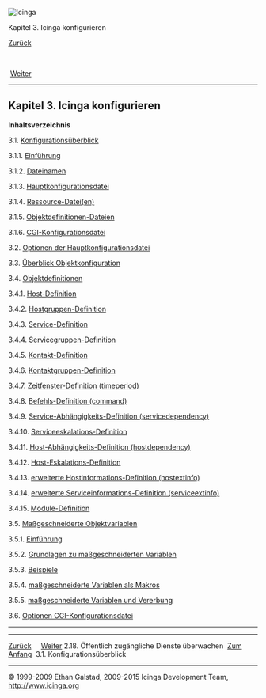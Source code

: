 ![Icinga](../images/logofullsize.png "Icinga")

Kapitel 3. Icinga konfigurieren

[Zurück](monitoring-publicservices.md) 

 

 [Weiter](config.md)

* * * * *

Kapitel 3. Icinga konfigurieren
-------------------------------

**Inhaltsverzeichnis**

3.1. [Konfigurationsüberblick](config.md)

3.1.1. [Einführung](config.md#introduction)

3.1.2. [Dateinamen](config.md#config-filenames)

3.1.3. [Hauptkonfigurationsdatei](config.md#mainconfigfile)

3.1.4. [Ressource-Datei(en)](config.md#resourcefile)

3.1.5. [Objektdefinitionen-Dateien](config.md#objectdefinitionfiles)

3.1.6. [CGI-Konfigurationsdatei](config.md#cgiconfigfile)

3.2. [Optionen der Hauptkonfigurationsdatei](configmain.md)

3.3. [Überblick Objektkonfiguration](configobject.md)

3.4. [Objektdefinitionen](objectdefinitions.md)

3.4.1. [Host-Definition](objectdefinitions.md#host)

3.4.2. [Hostgruppen-Definition](objectdefinitions.md#hostgroup)

3.4.3. [Service-Definition](objectdefinitions.md#service)

3.4.4. [Servicegruppen-Definition](objectdefinitions.md#servicegroup)

3.4.5. [Kontakt-Definition](objectdefinitions.md#contact)

3.4.6. [Kontaktgruppen-Definition](objectdefinitions.md#contactgroup)

3.4.7. [Zeitfenster-Definition
(timeperiod)](objectdefinitions.md#timeperiod)

3.4.8. [Befehls-Definition (command)](objectdefinitions.md#command)

3.4.9. [Service-Abhängigkeits-Definition
(servicedependency)](objectdefinitions.md#servicedepdency)

3.4.10.
[Serviceeskalations-Definition](objectdefinitions.md#serviceescalation)

3.4.11. [Host-Abhängigkeits-Definition
(hostdependency)](objectdefinitions.md#hostdependency)

3.4.12.
[Host-Eskalations-Definition](objectdefinitions.md#hostescalation)

3.4.13. [erweiterte Hostinformations-Definition
(hostextinfo)](objectdefinitions.md#hostextinfo)

3.4.14. [erweiterte Serviceinformations-Definition
(serviceextinfo)](objectdefinitions.md#serviceextinfo)

3.4.15. [Module-Definition](objectdefinitions.md#module)

3.5. [Maßgeschneiderte Objektvariablen](customobjectvars.md)

3.5.1. [Einführung](customobjectvars.md#introduction)

3.5.2. [Grundlagen zu maßgeschneiderten
Variablen](customobjectvars.md#basicscustomvars)

3.5.3. [Beispiele](customobjectvars.md#examples)

3.5.4. [maßgeschneiderte Variablen als
Makros](customobjectvars.md#customvarsasmacros)

3.5.5. [maßgeschneiderte Variablen und
Vererbung](customobjectvars.md#inheritancecustomvars)

3.6. [Optionen CGI-Konfigurationsdatei](configcgi.md)

* * * * *

  -------------------------------------------------- -------------------------- -------------------------------
  [Zurück](monitoring-publicservices.md)                                       [Weiter](config.md)
  2.18. Öffentlich zugängliche Dienste überwachen    [Zum Anfang](index.md)    3.1. Konfigurationsüberblick
  -------------------------------------------------- -------------------------- -------------------------------

© 1999-2009 Ethan Galstad, 2009-2015 Icinga Development Team,
http://www.icinga.org
